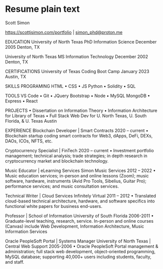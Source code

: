 # Resume plain text

Scott Simon

<https://scottjsimon.com/portfolio> | simon_phd@proton.me

EDUCATION
University of North Texas
PhD Information Science
December 2005 Denton, TX

University of North Texas
MS Information Technology
December 2002 Denton, TX

CERTIFICATIONS
University of Texas
Coding Boot Camp
January 2023 Austin, TX

SKILLS
PROGRAMING
HTML • CSS • JS
Python • Solidity • SQL

TOOLS
VS Code • Git • JQuery
Bootstrap • Node • MySQL MongoDB • Express • React

PROJECTS
• Dissertation on Information Theory
• Information Architecture for Library of Texas
• Full Stack Web Dev for U. North Texas, U. South Florida, & U. Texas Austin

EXPERIENCE
Blockchain Developer | Smart Contracts 2020 – current
• Blockchain startup coding smart contracts for Web3, dApps, DeFi, DEXs, DAOs, ICOs, NFTS, etc.

Cryptocurrency Specialist | FinTech 2020 – current
• Investment portfolio management; technical analysis; trade strategies; in depth research in cryptocurrency market and blockchain technology.

Music Educator | eLearning Services
Simon Music Services 2012 – 2022
• Music education services; in-person and online lessons (Zoom); music software, hardware, instruments (Avid Pro Tools, Sibelius, Guitar Pro); performance services; and music consultation services.

Technical Writer | Cloud Services
Infinitely Virtual 2011 – 2012
• Translated cloud-based technical architecture, hardware, and software specifics into functional white papers for business end-users.

Professor | School of Information
University of South Florida 2006-2011
• Graduate-level teaching, research, service. In-person and online courses (Canvas) include Web Development, Information Architecture, Music Information Services

Oracle PeopleSoft Portal | Systems Manager
University of North Texas | Central Web Support 2005-2006
• Oracle PeopleSoft Portal management & administration; full stack web development, object-oriented programming, MySQL database; supporting 40,000+ users including students, faculty, and staff.
